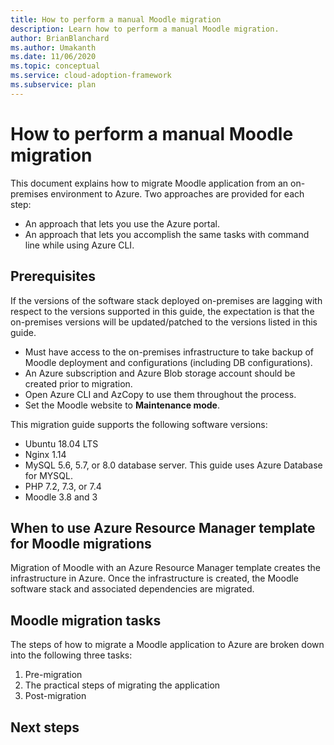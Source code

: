 ```yaml
---
title: How to perform a manual Moodle migration
description: Learn how to perform a manual Moodle migration.
author: BrianBlanchard
ms.author: Umakanth
ms.date: 11/06/2020
ms.topic: conceptual
ms.service: cloud-adoption-framework
ms.subservice: plan
---
```


# How to perform a manual Moodle migration

This document explains how to migrate Moodle application from an on-premises environment to Azure. Two approaches are provided for each step:

- An approach that lets you use the Azure portal.
- An approach that lets you accomplish the same tasks with command line while using Azure CLI.

## Prerequisites

If the versions of the software stack deployed on-premises are lagging with respect to the versions supported in this guide, the expectation is that the on-premises versions will be updated/patched to the versions listed in this guide.

- Must have access to the on-premises infrastructure to take backup of Moodle deployment and configurations (including DB configurations).
- An Azure subscription and Azure Blob storage account should be created prior to migration.
- Open Azure CLI and AzCopy to use them throughout the process.
- Set the Moodle website to **Maintenance mode**.

This migration guide supports the following software versions:

- Ubuntu 18.04 LTS
- Nginx 1.14
- MySQL 5.6, 5.7, or 8.0 database server. This guide uses Azure Database for MYSQL.
- PHP 7.2, 7.3, or 7.4
- Moodle 3.8 and 3

## When to use Azure Resource Manager template for Moodle migrations

Migration of Moodle with an Azure Resource Manager template creates the infrastructure in Azure. Once the infrastructure is created, the Moodle software stack and associated dependencies are migrated.

## Moodle migration tasks

The steps of how to migrate a Moodle application to Azure are broken down into the following three tasks:

1. Pre-migration
1. The practical steps of migrating the application
1. Post-migration

## Next steps